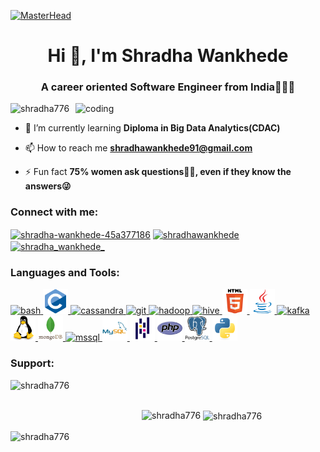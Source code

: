 [![MasterHead](https://mir-s3-cdn-cf.behance.net/project_modules/max_1200/79731568097599.5b50bca477735.jpg)](https://shradha776.io)


<h1 align="center">Hi 👋, I'm Shradha Wankhede</h1>
<h3 align="center">A career oriented Software Engineer from India👩‍💻🙏</h3>

<img align="right" alt="coding" width="400" src="https://img.freepik.com/premium-vector/girl-with-laptop-is-working-office-girl-is-browsing-internet-conversations_647843-112.jpg?w=996"/>


<p align="left"> <img src="https://komarev.com/ghpvc/?username=shradha776&label=Profile%20views&color=0e75b6&style=flat" alt="shradha776" /> </p>

- 🌱 I’m currently learning **Diploma in Big Data Analytics(CDAC)**

- 📫 How to reach me **shradhawankhede91@gmail.com**

- ⚡ Fun fact **75% women ask questions🤷‍♀️, even if they know the answers😜**

<h3 align="left">Connect with me:</h3>
<p align="left">
<a href="https://linkedin.com/in/shradha-wankhede-45a377186" target="blank"><img align="center" src="https://raw.githubusercontent.com/rahuldkjain/github-profile-readme-generator/master/src/images/icons/Social/linked-in-alt.svg" alt="shradha-wankhede-45a377186" height="30" width="40" /></a>
<a href="https://stackoverflow.com/users/shradhawankhede" target="blank"><img align="center" src="https://raw.githubusercontent.com/rahuldkjain/github-profile-readme-generator/master/src/images/icons/Social/stack-overflow.svg" alt="shradhawankhede" height="30" width="40" /></a>
<a href="https://instagram.com/shradha_wankhede_" target="blank"><img align="center" src="https://raw.githubusercontent.com/rahuldkjain/github-profile-readme-generator/master/src/images/icons/Social/instagram.svg" alt="shradha_wankhede_" height="30" width="40" /></a>
</p>

<h3 align="left">Languages and Tools:</h3>
<p align="left"> <a href="https://www.gnu.org/software/bash/" target="_blank" rel="noreferrer"> <img src="https://www.vectorlogo.zone/logos/gnu_bash/gnu_bash-icon.svg" alt="bash" width="40" height="40"/> </a> <a href="https://www.cprogramming.com/" target="_blank" rel="noreferrer"> <img src="https://raw.githubusercontent.com/devicons/devicon/master/icons/c/c-original.svg" alt="c" width="40" height="40"/> </a> <a href="https://cassandra.apache.org/" target="_blank" rel="noreferrer"> <img src="https://www.vectorlogo.zone/logos/apache_cassandra/apache_cassandra-icon.svg" alt="cassandra" width="40" height="40"/> </a> <a href="https://git-scm.com/" target="_blank" rel="noreferrer"> <img src="https://www.vectorlogo.zone/logos/git-scm/git-scm-icon.svg" alt="git" width="40" height="40"/> </a> <a href="https://hadoop.apache.org/" target="_blank" rel="noreferrer"> <img src="https://www.vectorlogo.zone/logos/apache_hadoop/apache_hadoop-icon.svg" alt="hadoop" width="40" height="40"/> </a> <a href="https://hive.apache.org/" target="_blank" rel="noreferrer"> <img src="https://www.vectorlogo.zone/logos/apache_hive/apache_hive-icon.svg" alt="hive" width="40" height="40"/> </a> <a href="https://www.w3.org/html/" target="_blank" rel="noreferrer"> <img src="https://raw.githubusercontent.com/devicons/devicon/master/icons/html5/html5-original-wordmark.svg" alt="html5" width="40" height="40"/> </a> <a href="https://www.java.com" target="_blank" rel="noreferrer"> <img src="https://raw.githubusercontent.com/devicons/devicon/master/icons/java/java-original.svg" alt="java" width="40" height="40"/> </a> <a href="https://kafka.apache.org/" target="_blank" rel="noreferrer"> <img src="https://www.vectorlogo.zone/logos/apache_kafka/apache_kafka-icon.svg" alt="kafka" width="40" height="40"/> </a> <a href="https://www.linux.org/" target="_blank" rel="noreferrer"> <img src="https://raw.githubusercontent.com/devicons/devicon/master/icons/linux/linux-original.svg" alt="linux" width="40" height="40"/> </a> <a href="https://www.mongodb.com/" target="_blank" rel="noreferrer"> <img src="https://raw.githubusercontent.com/devicons/devicon/master/icons/mongodb/mongodb-original-wordmark.svg" alt="mongodb" width="40" height="40"/> </a> <a href="https://www.microsoft.com/en-us/sql-server" target="_blank" rel="noreferrer"> <img src="https://www.svgrepo.com/show/303229/microsoft-sql-server-logo.svg" alt="mssql" width="40" height="40"/> </a> <a href="https://www.mysql.com/" target="_blank" rel="noreferrer"> <img src="https://raw.githubusercontent.com/devicons/devicon/master/icons/mysql/mysql-original-wordmark.svg" alt="mysql" width="40" height="40"/> </a> <a href="https://pandas.pydata.org/" target="_blank" rel="noreferrer"> <img src="https://raw.githubusercontent.com/devicons/devicon/2ae2a900d2f041da66e950e4d48052658d850630/icons/pandas/pandas-original.svg" alt="pandas" width="40" height="40"/> </a> <a href="https://www.php.net" target="_blank" rel="noreferrer"> <img src="https://raw.githubusercontent.com/devicons/devicon/master/icons/php/php-original.svg" alt="php" width="40" height="40"/> </a> <a href="https://www.postgresql.org" target="_blank" rel="noreferrer"> <img src="https://raw.githubusercontent.com/devicons/devicon/master/icons/postgresql/postgresql-original-wordmark.svg" alt="postgresql" width="40" height="40"/> </a> <a href="https://www.python.org" target="_blank" rel="noreferrer"> <img src="https://raw.githubusercontent.com/devicons/devicon/master/icons/python/python-original.svg" alt="python" width="40" height="40"/> </a> </p>

<h3 align="left">Support:</h3>
<p><a href="https://www.buymeacoffee.com/shradha776"> <img align="left" src="https://cdn.buymeacoffee.com/buttons/v2/default-yellow.png" height="50" width="210" alt="shradha776" /></a></p><br><br>

<p><img align="left" src="https://github-readme-stats.vercel.app/api/top-langs?username=shradha776&show_icons=true&locale=en&layout=compact" alt="shradha776" /></p>

<p>&nbsp;<img align="center" src="https://github-readme-stats.vercel.app/api?username=shradha776&show_icons=true&locale=en" alt="shradha776" /></p>

<p><img align="center" src="https://github-readme-streak-stats.herokuapp.com/?user=shradha776&" alt="shradha776" /></p>
